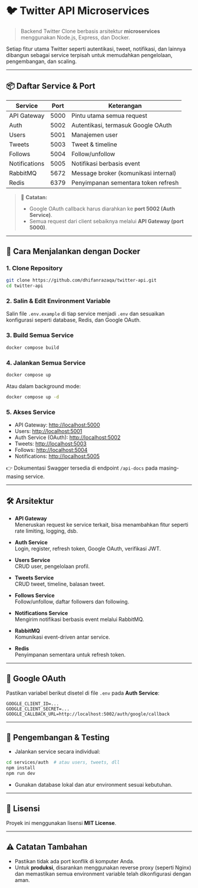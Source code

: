 # 🐦 Twitter API Microservices

> Backend Twitter Clone berbasis arsitektur **microservices** menggunakan Node.js, Express, dan Docker.

Setiap fitur utama Twitter seperti autentikasi, tweet, notifikasi, dan lainnya dibangun sebagai service terpisah untuk memudahkan pengelolaan, pengembangan, dan scaling.

---

## 📦 Daftar Service & Port

| Service         | Port | Keterangan                             |
|-----------------|------|----------------------------------------|
| API Gateway     | 5000 | Pintu utama semua request              |
| Auth            | 5002 | Autentikasi, termasuk Google OAuth     |
| Users           | 5001 | Manajemen user                         |
| Tweets          | 5003 | Tweet & timeline                       |
| Follows         | 5004 | Follow/unfollow                        |
| Notifications   | 5005 | Notifikasi berbasis event              |
| RabbitMQ        | 5672 | Message broker (komunikasi internal)  |
| Redis           | 6379 | Penyimpanan sementara token refresh    |

> 📌 **Catatan:**
> - Google OAuth callback harus diarahkan ke **port 5002 (Auth Service)**.
> - Semua request dari client sebaiknya melalui **API Gateway (port 5000)**.

---

## 🚀 Cara Menjalankan dengan Docker

### 1. Clone Repository
```bash
git clone https://github.com/dhifanrazaqa/twitter-api.git
cd twitter-api
```

### 2. Salin & Edit Environment Variable
Salin file `.env.example` di tiap service menjadi `.env` dan sesuaikan konfigurasi seperti database, Redis, dan Google OAuth.

### 3. Build Semua Service
```bash
docker compose build
```

### 4. Jalankan Semua Service
```bash
docker compose up
```
Atau dalam background mode:
```bash
docker compose up -d
```

### 5. Akses Service
- API Gateway: [http://localhost:5000](http://localhost:5000)
- Users: [http://localhost:5001](http://localhost:5001)
- Auth Service (OAuth): [http://localhost:5002](http://localhost:5002)
- Tweets: [http://localhost:5003](http://localhost:5003)
- Follows: [http://localhost:5004](http://localhost:5004)
- Notifications: [http://localhost:5005](http://localhost:5005)

👉 Dokumentasi Swagger tersedia di endpoint `/api-docs` pada masing-masing service.

---

## 🛠️ Arsitektur

- **API Gateway**  
  Meneruskan request ke service terkait, bisa menambahkan fitur seperti rate limiting, logging, dsb.

- **Auth Service**  
  Login, register, refresh token, Google OAuth, verifikasi JWT.

- **Users Service**  
  CRUD user, pengelolaan profil.

- **Tweets Service**  
  CRUD tweet, timeline, balasan tweet.

- **Follows Service**  
  Follow/unfollow, daftar followers dan following.

- **Notifications Service**  
  Mengirim notifikasi berbasis event melalui RabbitMQ.

- **RabbitMQ**  
  Komunikasi event-driven antar service.

- **Redis**  
  Penyimpanan sementara untuk refresh token.

---

## 🔑 Google OAuth

Pastikan variabel berikut disetel di file `.env` pada **Auth Service**:

```env
GOOGLE_CLIENT_ID=...
GOOGLE_CLIENT_SECRET=...
GOOGLE_CALLBACK_URL=http://localhost:5002/auth/google/callback
```

---

## 🧪 Pengembangan & Testing

- Jalankan service secara individual:
```bash
cd services/auth  # atau users, tweets, dll
npm install
npm run dev
```

- Gunakan database lokal dan atur environment sesuai kebutuhan.

---

## 📄 Lisensi

Proyek ini menggunakan lisensi **MIT License**.

---

## ⚠️ Catatan Tambahan

- Pastikan tidak ada port konflik di komputer Anda.
- Untuk **produksi**, disarankan menggunakan reverse proxy (seperti Nginx) dan memastikan semua environment variable telah dikonfigurasi dengan aman.
